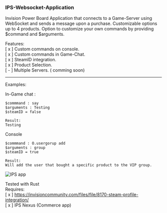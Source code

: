 ### IPS-Websocket-Application
Invision Power Board Application that connects to a Game-Server using WebSocket and sends a message upon a purchase.
Customizable options up to 4 products.
Option to customize your own commands by providing $command and $arguments.


Features:  
[ x ] Custom commands on console.  
[ x ] Custom commands in Game-Chat.  
[ x ] SteamID integration.  
[ x ] Product Selection.  
[ - ] Multiple Servers. ( comming soon) 

---

Examples:  

In-Game chat :
```
$commmand : say
$arguments : Testing
$steamID = false

Result:
Testing
```

Console
```
$commmand : O.usergorup add
$arguments : group
$steamID = true

Result:
Will add the user that bought a specific product to the VIP group.
```
<img src="https://i.imgur.com/xXoamOX.png" alt="IPS app">

Tested with Rust  
Requires:  
[ x ] https://invisioncommunity.com/files/file/8170-steam-profile-integration/  
[ x ] IPS Nexus (Commerce app)  

